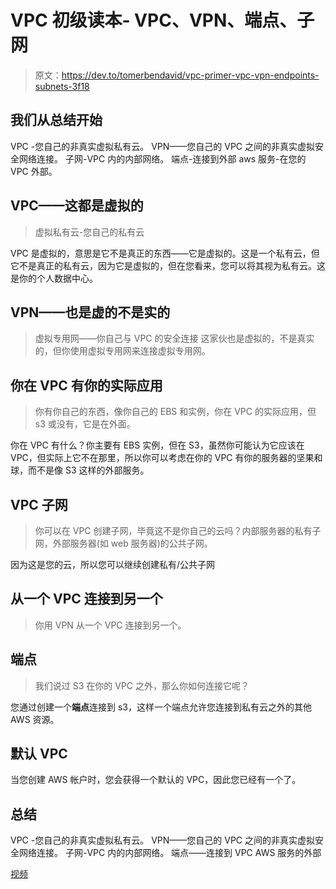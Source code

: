 # VPC 初级读本- VPC、VPN、端点、子网

> 原文：<https://dev.to/tomerbendavid/vpc-primer-vpc-vpn-endpoints-subnets-3f18>

## 我们从总结开始

VPC -您自己的非真实虚拟私有云。
VPN——您自己的 VPC 之间的非真实虚拟安全网络连接。
子网-VPC 内的内部网络。
端点-连接到外部 aws 服务-在您的 VPC 外部。

## VPC——这都是虚拟的

> 虚拟私有云-您自己的私有云

VPC 是虚拟的，意思是它不是真正的东西——它是虚拟的。这是一个私有云，但它不是真正的私有云，因为它是虚拟的，但在您看来，您可以将其视为私有云。这是你的个人数据中心。

## VPN——也是虚的不是实的

> 虚拟专用网——你自己与 VPC 的安全连接
> 这家伙也是虚拟的，不是真实的，但你使用虚拟专用网来连接虚拟专用网。

## 你在 VPC 有你的实际应用

> 你有你自己的东西，像你自己的 EBS 和实例，你在 VPC 的实际应用，但 s3 或没有，它是在外面。

你在 VPC 有什么？你主要有 EBS 实例，但在 S3，虽然你可能认为它应该在 VPC，但实际上它不在那里，所以你可以考虑在你的 VPC 有你的服务器的坚果和球，而不是像 S3 这样的外部服务。

## VPC 子网

> 你可以在 VPC 创建子网，毕竟这不是你自己的云吗？内部服务器的私有子网，外部服务器(如 web 服务器)的公共子网。

因为这是您的云，所以您可以继续创建私有/公共子网

## 从一个 VPC 连接到另一个

> 你用 VPN 从一个 VPC 连接到另一个。

## 端点

> 我们说过 S3 在你的 VPC 之外，那么你如何连接它呢？

您通过创建一个**端点**连接到 s3，这样一个端点允许您连接到私有云之外的其他 AWS 资源。

## 默认 VPC

当您创建 AWS 帐户时，您会获得一个默认的 VPC，因此您已经有一个了。

## 总结

VPC -您自己的非真实虚拟私有云。
VPN——您自己的 VPC 之间的非真实虚拟安全网络连接。
子网-VPC 内的内部网络。
端点——连接到 VPC AWS 服务的外部

[视频](https://www.youtube.com/channel/UC82zocd7ZWMSHe5uuPT4gSw)